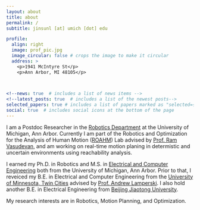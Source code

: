 ```yaml
---
layout: about
title: about
permalink: /
subtitle: jinsunl [at] umich [dot] edu

profile:
  align: right
  image: prof_pic.jpg
  image_circular: false # crops the image to make it circular
  address: >
    <p>1941 McIntyre St</p>
    <p>Ann Arbor, MI 48105</p>
    


<!--news: true  # includes a list of news items -->
<!--latest_posts: true  # includes a list of the newest posts-->
selected_papers: true # includes a list of papers marked as "selected={true}"
social: true  # includes social icons at the bottom of the page 
---
```



I am a Postdoc Researcher in the [Robotics Department](https://robotics.umich.edu/) at the University of Michigan, Ann Arbor. 
Currently I am part of the Robotics and Optimization for the Analysis of Human Motion ([ROAHM](http://www.roahmlab.com/)) Lab advised by [Prof. Ram Vasudevan](http://www.roahmlab.com/ram-personal), and am working on real-time motion planing in determistic and uncertain environments using reachability analysis. 

I earned my Ph.D. in Robotics and M.S. in [Electrical and Computer Engineering](https://ece.engin.umich.edu/) both from the University of Michigan, Ann Arbor. 
Prior to that, I reveiced my B.E. in Electrical and Computer Engineering from the [University of Minnesota, Twin Cities](https://cse.umn.edu/college/departments/department-electrical-and-computer-engineering) advised by [Prof. Andrew Lamperski](https://cse.umn.edu/ece/andrew-lamperski).
I also hold another B.E. in Electrical Engineering from [Beijing Jiaotong University](http://en.ee.bjtu.edu.cn/). 

My research interests are in Robotics, Motion Planning, and Optimization.


<!--Write your biography here. Tell the world about yourself. Link to your favorite [subreddit](http://reddit.com). You can put a picture in, too. The code is already in, just name your picture `prof_pic.jpg` and put it in the `img/` folder.

Put your address / P.O. box / other info right below your picture. You can also disable any of these elements by editing `profile` property of the YAML header of your `_pages/about.md`. Edit `_bibliography/papers.bib` and Jekyll will render your [publications page](/al-folio/publications/) automatically.

Link to your social media connections, too. This theme is set up to use [Font Awesome icons](http://fortawesome.github.io/Font-Awesome/) and [Academicons](https://jpswalsh.github.io/academicons/), like the ones below. Add your Facebook, Twitter, LinkedIn, Google Scholar, or just disable all of them. -->


